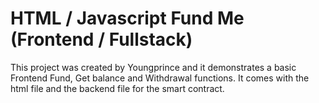 # HTML / Javascript Fund Me (Frontend / Fullstack)

This project was created by Youngprince and it demonstrates a basic Frontend Fund, Get balance and Withdrawal functions. It comes with the html file and the backend file for the smart contract.
